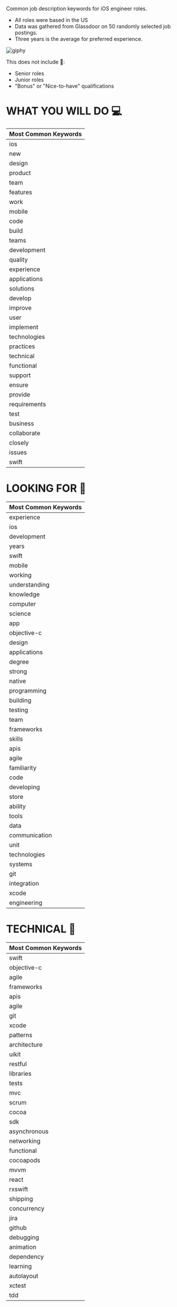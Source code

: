 Common job description keywords for iOS engineer roles. 

- All roles were based in the US
- Data was gathered from Glassdoor on 50 randomly selected job postings. 
- Three years is the average for preferred experience. 

![giphy](https://media.giphy.com/media/vzO0Vc8b2VBLi/giphy.gif)


This does not include 🚫: 
- Senior roles
- Junior roles
- "Bonus" or "Nice-to-have" qualifications

# WHAT YOU WILL DO 💻 

| Most Common Keywords
| ------------- | 
| ios  |
| new  |
| design  |
| product  |
| team  |
| features  |
| work  |
| mobile  |
| code  |
| build  |
| teams  |
| development  |
| quality  |
| experience  |
| applications  |
| solutions  |
| develop  |
| improve  |
| user  |
| implement  |
| technologies  |
| practices  |
| technical  |
| functional  |
| support  |
| ensure  |
| provide  |
| requirements  |
| test  |
| business |
| collaborate  |
| closely |
| issues  |
| swift  |

# LOOKING FOR 🔎

| Most Common Keywords
| ------------- | 
| experience  |
| ios  |
| development  |
| years  |
| swift  |
| mobile  |
| working  |
| understanding  |
| knowledge  |
| computer  |
| science  |
| app  |
| objective-c  |
| design  |
| applications  |
| degree  |
| strong  |
| native  |
| programming  |
| building  |
| testing  |
| team  |
| frameworks  |
| skills  |
| apis  |
| agile  |
| familiarity  |
| code  |
| developing  |
| store  |
| ability  |
| tools  |
| data  |
| communication  |
| unit  |
| technologies  |
| systems  |
| git  |
| integration  |
| xcode  |
| engineering  |

# TECHNICAL 🧠

| Most Common Keywords
| ------------- | 
| swift  |
| objective-c  |
| agile  |
| frameworks  |
| apis  |
| agile  |
| git  |
| xcode  |
| patterns  |
| architecture  |
| uikit  |
| restful  |
| libraries  |
| tests  |
| mvc  |
| scrum  |
| cocoa  |
| sdk  |
| asynchronous  |
| networking  |
| functional  |
| cocoapods  |
| mvvm  |
| react  |
| rxswift  |
| shipping  |
| concurrency  |
| jira  |
| github  |
| debugging  |
| animation  |
| dependency  |
| learning  |
| autolayout  |
| xctest  |
| tdd  |
